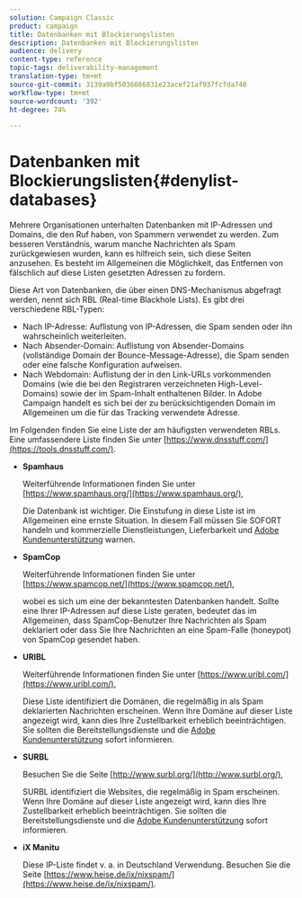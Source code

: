 ```yaml
---
solution: Campaign Classic
product: campaign
title: Datenbanken mit Blockierungslisten
description: Datenbanken mit Blockierungslisten
audience: delivery
content-type: reference
topic-tags: deliverability-management
translation-type: tm+mt
source-git-commit: 3139a9bf5036086831e23acef21af937fcfda740
workflow-type: tm+mt
source-wordcount: '392'
ht-degree: 74%

---
```



# Datenbanken mit Blockierungslisten{#denylist-databases}

Mehrere Organisationen unterhalten Datenbanken mit IP-Adressen und Domains, die den Ruf haben, von Spammern verwendet zu werden. Zum besseren Verständnis, warum manche Nachrichten als Spam zurückgewiesen wurden, kann es hilfreich sein, sich diese Seiten anzusehen. Es besteht im Allgemeinen die Möglichkeit, das Entfernen von fälschlich auf diese Listen gesetzten Adressen zu fordern.

Diese Art von Datenbanken, die über einen DNS-Mechanismus abgefragt werden, nennt sich RBL (Real-time Blackhole Lists). Es gibt drei verschiedene RBL-Typen:

* Nach IP-Adresse: Auflistung von IP-Adressen, die Spam senden oder ihn wahrscheinlich weiterleiten.
* Nach Absender-Domain: Auflistung von Absender-Domains (vollständige Domain der Bounce-Message-Adresse), die Spam senden oder eine falsche Konfiguration aufweisen.
* Nach Webdomain: Auflistung der in den Link-URLs vorkommenden Domains (wie die bei den Registraren verzeichneten High-Level-Domains) sowie der im Spam-Inhalt enthaltenen Bilder. In Adobe Campaign handelt es sich bei der zu berücksichtigenden Domain im Allgemeinen um die für das Tracking verwendete Adresse.

Im Folgenden finden Sie eine Liste der am häufigsten verwendeten RBLs. Eine umfassendere Liste finden Sie unter [https://www.dnsstuff.com/](https://tools.dnsstuff.com/).

* **Spamhaus**

   Weiterführende Informationen finden Sie unter [https://www.spamhaus.org/](https://www.spamhaus.org/),

   Die Datenbank ist wichtiger. Die Einstufung in diese Liste ist im Allgemeinen eine ernste Situation. In diesem Fall müssen Sie SOFORT handeln und kommerzielle Dienstleistungen, Lieferbarkeit und [Adobe Kundenunterstützung](https://helpx.adobe.com/de/enterprise/admin-guide.html/enterprise/using/support-for-experience-cloud.ug.html) warnen.

* **SpamCop**

   Weiterführende Informationen finden Sie unter [https://www.spamcop.net/](https://www.spamcop.net/),

   wobei es sich um eine der bekanntesten Datenbanken handelt. Sollte eine Ihrer IP-Adressen auf diese Liste geraten, bedeutet das im Allgemeinen, dass SpamCop-Benutzer Ihre Nachrichten als Spam deklariert oder dass Sie Ihre Nachrichten an eine Spam-Falle (honeypot) von SpamCop gesendet haben.

* **URIBL**

   Weiterführende Informationen finden Sie unter [https://www.uribl.com/](https://www.uribl.com/),

   Diese Liste identifiziert die Domänen, die regelmäßig in als Spam deklarierten Nachrichten erscheinen. Wenn Ihre Domäne auf dieser Liste angezeigt wird, kann dies Ihre Zustellbarkeit erheblich beeinträchtigen. Sie sollten die Bereitstellungsdienste und die [Adobe Kundenunterstützung](https://helpx.adobe.com/enterprise/admin-guide.html/enterprise/using/support-for-experience-cloud.ug.html) sofort informieren.

* **SURBL**

   Besuchen Sie die Seite [http://www.surbl.org/](http://www.surbl.org/),

   SURBL identifiziert die Websites, die regelmäßig in Spam erscheinen. Wenn Ihre Domäne auf dieser Liste angezeigt wird, kann dies Ihre Zustellbarkeit erheblich beeinträchtigen. Sie sollten die Bereitstellungsdienste und die [Adobe Kundenunterstützung](https://helpx.adobe.com/enterprise/admin-guide.html/enterprise/using/support-for-experience-cloud.ug.html) sofort informieren.

* **iX Manitu**

   Diese IP-Liste findet v. a. in Deutschland Verwendung. Besuchen Sie die Seite [https://www.heise.de/ix/nixspam/](https://www.heise.de/ix/nixspam/).

<!--* SORBS

  [https://www.nl.sorbs.net](https://www.nl.sorbs.net) compiles a list of IP addresses that are reputed to be dynamic IP address (i.e. attributed temporarily to ISP subscribers) or "open relay" addresses. Certain domains check whether the IP address of a sender is not listed on this site before accepting email. Checking the IP addresses on this site can prove useful.-->